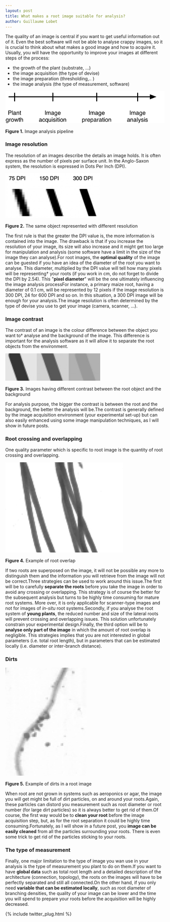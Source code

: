 ```yaml
---
layout: post
title: What makes a root image suitable for analysis?
author: Guillaume Lobet
---
```



The quality of an image is central if you want to get useful information out of it. Even the best software will not be able to analyse crappy images, so it is crucial to think about what makes a good image and how to acquire it. Usually, you will have the opportunity to improve your images at different steps of the process:

- the growth of the plant (substrate, ...)
- the image acquisition (the type of devise)
- the image preparation (thresholding,.. )
- the image analysis (the type of measurement, software)

![Image analysis pipeline](/img/good-image-1.png)

**Figure 1.** Image analysis pipeline



### Image resolution

The resolution of an images describe the details an image holds. It is often express as the number of pixels per surface unit. In the Anglo-Saxon system, the resolution is expressed in Dots Per Inch (DPI).

![The same object represented with different resolution](/img/good-image-2.jpg)

**Figure 2.** The same object represented with different resolution


The first rule is that the greater the DPI value is, the more information is contained into the image. The drawback is that if you increase the resolution of your image, its size will also increase and it might get too large for manipulation and analysis (some software have a limit in the size of the image they can analyse).For root images, the **optimal quality** of the image can be guested if you have an idea of the diameter of the root you want to analyse. This diameter, multiplied by the DPI value will tell how many pixels will be representing† your roots (if you work in cm, do not forget to divide the DPI by 2.54). This "**pixel diameter**" will be the one ultimately influencing the image analysis processFor instance, a primary maize root, having a diameter of 0.1 cm, will be represented by 12 pixels if the image resolution is 300 DPI, 24 for 600 DPI and so on. In this situation, a 300 DPI image will be enough for your analysis.The image resolution is often determined by the type of devise you use to get your image (camera, scanner, ...).

### Image contrast

The contrast of an image is the colour difference between the object you want to† analyse and the background of the image. This difference is important for the analysis software as it will allow it to separate the root objects from the environment.

![Images having different contrast between the root object and the background](/img/good-image-3.jpg)

**Figure 3.** Images having different contrast between the root object and the background

For analysis purpose, the bigger the contrast is between the root and the background, the better the analysis will be.The contrast is generally defined by the image acquisition environment (your experimental set-up) but can also easily enhanced using some image manipulation techniques, as I will show in future posts.

### Root crossing and overlapping

One quality parameter which is specific to root image is the quantity of root crossing and overlapping.

![Example of root overlap](/img/good-image-4.jpg)

**Figure 4.** Example of root overlap


If two roots are superposed on the image, it will not be possible any more to distinguish them and the information you will retrieve from the image will not be correct.Three strategies can be used to work around this issue.The first will be to carefully **separate the roots** before you take the image in order to avoid any crossing or overlapping. This strategy is of course the better for the subsequent analysis but turns to be highly time consuming for mature root systems. More over, it is only applicable for scanner-type images and not for images of <em>in-situ</em> root systems.Secondly, if you analyse the root system of **young plants**, the reduced number and size of the lateral roots will prevent crossing and overlapping issues. This solution unfortunately constrain your experimental design.Finally, the third option will be to **analyse only part of the image** in which the amount of root overlap is negligible. This strategies implies that you are not interested in global parameters (i.e. total root length), but in parameters that can be estimated locally (i.e. diameter or inter-branch distance).

### Dirts

![Example of dirts in a root image](/img/good-image-5.jpg)

**Figure 5.** Example of dirts in a root image


When root are not grown in systems such as aeroponics or agar, the image you will get might be full of dirt particles, on and around your roots.Again, these particles can distord you measurement such as root diameter or root number (for large dirt particles) so it is always better to get rid of them.Of course, the first way would be to **clean your root** before the image acquisition step, but, as for the root separation it could be highly time consuming.Fortunately, as I will show in a future post, you **image can be easily cleaned** from all the particles surrounding your roots. There is even some trick to get rid of the particles sticking to your roots.

### The type of measurement

Finally, one major limitation to the type of image you wan use in your analysis is the type of measurement you plant to do on them.If you want to have **global data** such as total root length and a detailed description of the architecture (connection, topology), the roots on the images will have to be perfectly separated and still all connected.On the other hand, if you only need **variable that can be estimated locally**, such as root diameter of branching densities, the quality of your image can be lower and the time you will spend to prepare your roots before the acquisition will be highly decreased.

{% include twitter_plug.html %}
